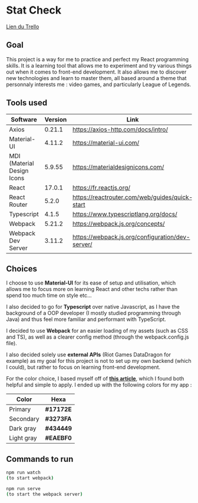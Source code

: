 # Stat Check

[Lien du Trello](https://trello.com/b/uc8WwvZB/stat-check)

## Goal
This project is a way for me to practice and perfect my React programming skills. It is a learning tool that allows me to experiment and try various things out when it comes to front-end development. It also allows me to discover new technologies and learn to master them, all based around a theme that personnaly interests me : video games, and particularly League of Legends.

## Tools used

|  Software |  Version |  Link |
|---|---|---|
| Axios | 0.21.1  |  https://axios-http.com/docs/intro/ |
| Material-UI | 4.11.2  |  https://material-ui.com/ |
| MDI (Material Design Icons |5.9.55|https://materialdesignicons.com/|
| React |17.0.1|https://fr.reactjs.org/|
| React Router |5.2.0|https://reactrouter.com/web/guides/quick-start|
| Typescript |4.1.5|https://www.typescriptlang.org/docs/|
| Webpack |5.21.2| https://webpack.js.org/concepts/ |
| Webpack Dev Server|3.11.2|https://webpack.js.org/configuration/dev-server/|

## Choices

I choose to use **Material-UI** for its ease of setup and utilisation, which allows me to focus more on learning React and other techs rather than spend too much time on style etc...

I also decided to go for **Typescript** over native Javascript, as I have the background of a OOP developer (I mostly studied programming through Java) and thus feel more familiar and performant with TypeScript.

I decided to use **Webpack** for an easier loading of my assets (such as CSS and TS), as well as a clearer config method (through the webpack.config.js file).

I also decided solely use **external APIs** (Riot Games DataDragon for example) as my goal for this project is not to set up my own backend (which I could), but rather to focus on learning front-end development.

For the color choice, I based myself off of [**this article**](https://www.smashingmagazine.com/2016/04/web-developer-guide-color/), which I found both helpful and simple to apply.
I ended up with the following colors for my app :

| Color      | Hexa        |
| ---        | ---         |
| Primary    | **#17172E** |
| Secondary  | **#3273FA** |
| Dark gray  | **#434449** |
| Light gray | **#EAEBF0** |


## Commands to run

```bash
npm run watch
(to start webpack)

npm run serve 
(to start the webpack server)
``` 





